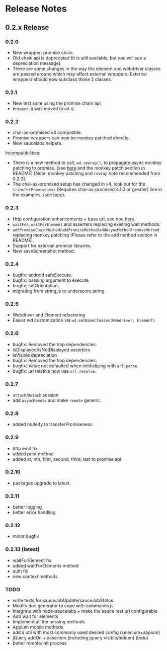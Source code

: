 # Release Notes

## 0.2.x Release

### 0.2.0

- New wrapper: promise chain.
- Old chain api is deprecated (It is still available, but you will see a depreciation message).
- There are some changes in the way the element and webdriver classes are passed around
which may affect external wrappers. External wrappers should now subclass those 2 classes.

### 0.2.1

- New test suite using the promise chain api.
- `browser.Q` was moved to `wd.Q`.

### 0.2.2

- chai-as-promised v4 compatible.
- Promise wrappers can now be monkey patched directly.
- New saucelabs helpers.

Incompatibilities:

  - There is a new method to call, `wd.rewrap()`, to propagate async monkey patching to promise.
  (see [here](https://github.com/admc/wd/blob/master/examples/promise/monkey.patch-with-async.js#L35)
  and the monkey patch section in README) [Note: monkey patching and `rewrap` note recommended from 0.2.3].
  - The chai-as-promised setup has changed in v4, look out for the `transferPromiseness` (Requires chai-as-promised 4.1.0 or greater)
  line in the examples. (see [here](https://github.com/admc/wd/blob/master/examples/promise/chrome.js#L15)).

### 0.2.3

  - Http configuration enhancements + base url, see doc [here](https://github.com/admc/wd#http-configuration--base-url).
  - `waitFor`, `waitForElement` and asserters replacing existing wait methods.
  - `addPromiseChainMethod`/`addPromiseMethod`/`addAsyncMethod`/`removeMethod` replacing monkey patching
  (Please refer to the add method section in README).
  - Support for external promise libraries.
  - New saveScreenshot method.

### 0.2.4

  - bugfix: android safeExecute.
  - bugfix: passing argument to execute.
  - bugfix: setOrientation.
  - migrating from string.js to underscore.string.

### 0.2.5

  - Webdriver and Element refactoring
  - Easier wd customization via `wd.setBaseClasses(Webdriver, Element)`

### 0.2.6

  - bugfix: Removed the tmp dependencies.
  - isDisplayed/isNotDisplayed asserters
  - isVisible depreciation
  - bugfix: Removed the tmp dependencies.
  - bugfix: Value not defaulted when inititializing with `url.parse`.
  - bugfix: url relative now use `url.resolve`.

### 0.2.7
  - `attach`/`detach` session.
  - add `asyncRemote` and make `remote` generic.

### 0.2.8
  - added nodeify to transferPromiseness.

### 0.2.9
  - http emit fix.
  - added print method
  - added at, nth, first, second, third, last to promise api

### 0.2.10
  - packages upgrade to latest.

### 0.2.11
  - better logging
  - better error handling

### 0.2.12
  - minor bugfix

### 0.2.13 (latest)
  - waitForElement fix
  - added waitForElements method
  - auth fix
  - new context methods
    
### TODO
  - write tests for sauceJobUpdate/sauceJobStatus
  - Modify doc generator to cope with commands.js
  - Integrate with node-saucelabs + make the sauce rest url configurable
  - Add wait for elements
  - Implement all the missing methods
  - Appium mobile methods
  - add a util with most commonly used desired config (selenium+appium)
  - jQuery addOn + asserters (including jquery visible/hidden) (todo)
  - better remote/init process
